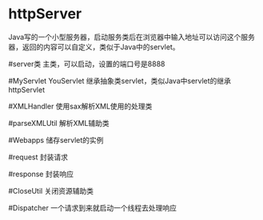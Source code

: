 # httpServer
Java写的一个小型服务器，启动服务类后在浏览器中输入地址可以访问这个服务器，返回的内容可以自定义，类似于Java中的servlet。

#server类
主类，可以启动，设置的端口号是8888

#MyServlet YouServlet
继承抽象类servlet，类似Java中servlet的继承httpServlet

#XMLHandler
使用sax解析XML使用的处理类

#parseXMLUtil
解析XML辅助类

#Webapps
储存servlet的实例

#request
封装请求

#response
封装响应

#CloseUtil
关闭资源辅助类

#Dispatcher
一个请求到来就启动一个线程去处理响应
